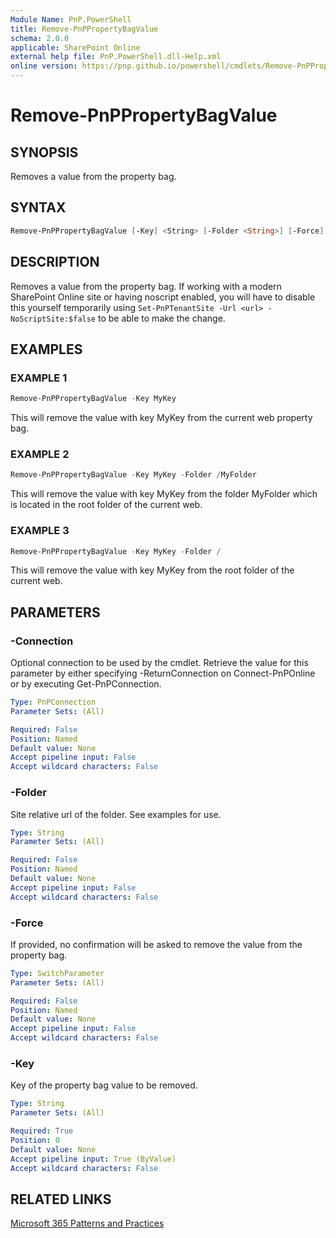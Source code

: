 ```yaml
---
Module Name: PnP.PowerShell
title: Remove-PnPPropertyBagValue
schema: 2.0.0
applicable: SharePoint Online
external help file: PnP.PowerShell.dll-Help.xml
online version: https://pnp.github.io/powershell/cmdlets/Remove-PnPPropertyBagValue.html
---
```

 
# Remove-PnPPropertyBagValue

## SYNOPSIS
Removes a value from the property bag.

## SYNTAX

```powershell
Remove-PnPPropertyBagValue [-Key] <String> [-Folder <String>] [-Force] [-Connection <PnPConnection>]
```

## DESCRIPTION
Removes a value from the property bag. If working with a modern SharePoint Online site or having noscript enabled, you will have to disable this yourself temporarily using `Set-PnPTenantSite -Url <url> -NoScriptSite:$false` to be able to make the change.

## EXAMPLES

### EXAMPLE 1
```powershell
Remove-PnPPropertyBagValue -Key MyKey
```

This will remove the value with key MyKey from the current web property bag.

### EXAMPLE 2
```powershell
Remove-PnPPropertyBagValue -Key MyKey -Folder /MyFolder
```

This will remove the value with key MyKey from the folder MyFolder which is located in the root folder of the current web.

### EXAMPLE 3
```powershell
Remove-PnPPropertyBagValue -Key MyKey -Folder /
```

This will remove the value with key MyKey from the root folder of the current web.

## PARAMETERS

### -Connection
Optional connection to be used by the cmdlet. Retrieve the value for this parameter by either specifying -ReturnConnection on Connect-PnPOnline or by executing Get-PnPConnection.

```yaml
Type: PnPConnection
Parameter Sets: (All)

Required: False
Position: Named
Default value: None
Accept pipeline input: False
Accept wildcard characters: False
```

### -Folder
Site relative url of the folder. See examples for use.

```yaml
Type: String
Parameter Sets: (All)

Required: False
Position: Named
Default value: None
Accept pipeline input: False
Accept wildcard characters: False
```

### -Force
If provided, no confirmation will be asked to remove the value from the property bag.

```yaml
Type: SwitchParameter
Parameter Sets: (All)

Required: False
Position: Named
Default value: None
Accept pipeline input: False
Accept wildcard characters: False
```

### -Key
Key of the property bag value to be removed.

```yaml
Type: String
Parameter Sets: (All)

Required: True
Position: 0
Default value: None
Accept pipeline input: True (ByValue)
Accept wildcard characters: False
```

## RELATED LINKS

[Microsoft 365 Patterns and Practices](https://aka.ms/m365pnp)
